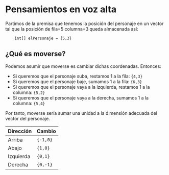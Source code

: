 # Pensamientos en voz alta

Partimos de la premisa que tenemos la posición del personaje en un vector tal que la posición de fila=5 columna=3 queda almacenada así:

```
    int[] elPersonaje = {5,3}
```

## ¿Qué es moverse?

Podemos asumir que moverse es cambiar dichas coordenadas. Entonces:

- Si queremos que el personaje suba, restamos 1 a la fila: ```{4,3}```
- Si queremos que el personaje baje, sumamos 1 a la fila: ```{6,3}```
- Si queremos que el personaje vaya a la izquierda, restamos 1 a la columna: ```{5,2}```
- Si queremos que el personaje vaya a la derecha, sumamos 1 a la columna: ```{5,4}```

Por tanto, moverse sería sumar una unidad a la dimensión adecuada del vector del personaje.

|Dirección|Cambio
|-|-
|Arriba|```{-1,0}```
|Abajo|```{1,0}```
|Izquierda|```{0,1}```
|Derecha|```{0,-1}```


